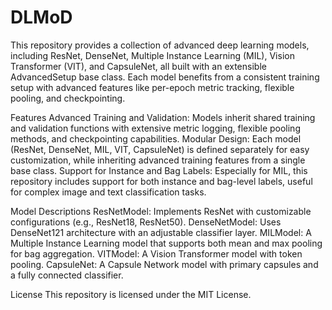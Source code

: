 # DLMoD

This repository provides a collection of advanced deep learning models, including ResNet, DenseNet, Multiple Instance Learning (MIL), Vision Transformer (VIT), and CapsuleNet, all built with an extensible AdvancedSetup base class. Each model benefits from a consistent training setup with advanced features like per-epoch metric tracking, flexible pooling, and checkpointing.

Features
Advanced Training and Validation: Models inherit shared training and validation functions with extensive metric logging, flexible pooling methods, and checkpointing capabilities.
Modular Design: Each model (ResNet, DenseNet, MIL, VIT, CapsuleNet) is defined separately for easy customization, while inheriting advanced training features from a single base class.
Support for Instance and Bag Labels: Especially for MIL, this repository includes support for both instance and bag-level labels, useful for complex image and text classification tasks.


Model Descriptions
ResNetModel: Implements ResNet with customizable configurations (e.g., ResNet18, ResNet50).
DenseNetModel: Uses DenseNet121 architecture with an adjustable classifier layer.
MILModel: A Multiple Instance Learning model that supports both mean and max pooling for bag aggregation.
VITModel: A Vision Transformer model with token pooling.
CapsuleNet: A Capsule Network model with primary capsules and a fully connected classifier.

License
This repository is licensed under the MIT License.

